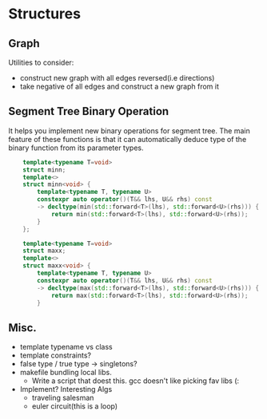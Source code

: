 # Structures

## Graph
Utilities to consider:
- construct new graph with all edges reversed(i.e directions)
- take negative of all edges and construct a new graph from it


## Segment Tree Binary Operation

It helps you implement new binary operations for segment tree. The main feature of these functions is that it can automatically deduce type of the binary function from its parameter types.
```c++
    template<typename T=void>
    struct minn;
    template<>
    struct minn<void> {
        template<typename T, typename U>
        constexpr auto operator()(T&& lhs, U&& rhs) const
        -> decltype(min(std::forward<T>(lhs), std::forward<U>(rhs))) {
            return min(std::forward<T>(lhs), std::forward<U>(rhs));
        }
    };

    template<typename T=void>
    struct maxx;
    template<>
    struct maxx<void> {
        template<typename T, typename U>
        constexpr auto operator()(T&& lhs, U&& rhs) const
        -> decltype(max(std::forward<T>(lhs), std::forward<U>(rhs))) {
            return max(std::forward<T>(lhs), std::forward<U>(rhs));
        }
```


## Misc.
- template typename vs class
- template constraints?
- false type / true type -> singletons?
- makefile bundling local libs.
  - Write a script that doest this. gcc doesn't like picking fav libs (:
- Implement? Interesting Algs
  -  traveling salesman
  -  euler circuit(this is a loop)
